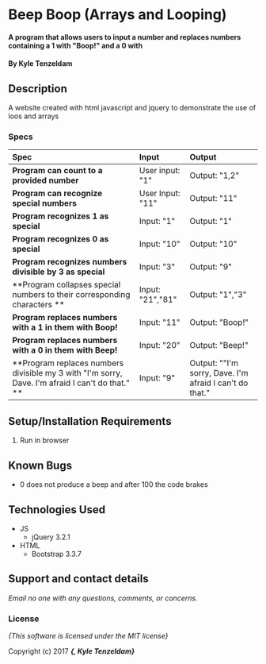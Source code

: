 # Beep Boop (Arrays and Looping)

#### A program that allows users to input a number and replaces numbers containing a 1 with "Boop!" and a 0 with

#### By **Kyle Tenzeldam**

## Description

A website created with html javascript and jquery to demonstrate the use of loos and arrays


### Specs
| Spec | Input | Output |
| :-------------     | :------------- | :------------- |
| **Program can count to a provided number** | User input: "1" | Output: "1,2" |
| **Program can recognize special numbers**| User Input: "11" | Output: "11" |
| **Program recognizes 1 as special**| Input: "1" | Output: "1" |
| **Program recognizes 0 as special**| Input: "10" | Output: "10" |
| **Program recognizes numbers divisible by 3 as special**| Input: "3" | Output: "9" |
| **Program collapses special numbers to their corresponding characters **| Input: "21","81" | Output: "1","3" |
| **Program replaces numbers with a 1 in them with Boop!**| Input: "11" | Output: "Boop!" |
| **Program replaces numbers with a 0 in them with Beep!**| Input: "20" | Output: "Beep!" |
| **Program replaces numbers divisible my 3 with "I'm sorry, Dave. I'm afraid I can't do that." **| Input: "9" | Output: ""I'm sorry, Dave. I'm afraid I can't do that." |


## Setup/Installation Requirements

1. Run in browser

## Known Bugs
* 0 does not produce a beep and after 100 the code brakes

## Technologies Used
* JS
  * jQuery 3.2.1
* HTML
  * Bootstrap 3.3.7

## Support and contact details

_Email no one with any questions, comments, or concerns._

### License

*{This software is licensed under the MIT license}*

Copyright (c) 2017 **_{, Kyle Tenzeldam}_**
